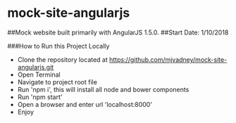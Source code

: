 # mock-site-angularjs
##Mock website built primarily with AngularJS 1.5.0.
##Start Date: 1/10/2018

###How to Run this Project Locally
- Clone the repository located at https://github.com/mjvadney/mock-site-angularjs.git
- Open Terminal
- Navigate to project root file
- Run 'npm i', this will install all node and bower components
- Run 'npm start'
- Open a browser and enter url 'localhost:8000'
- Enjoy


